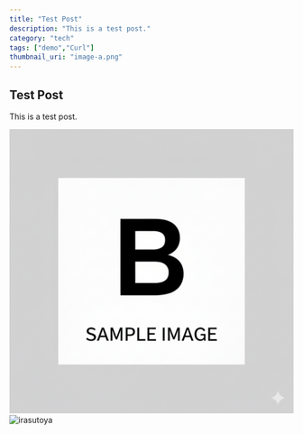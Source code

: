 ```yaml
---
title: "Test Post"
description: "This is a test post."
category: "tech"
tags: ["demo","Curl"]
thumbnail_uri: "image-a.png"
---
```


## Test Post

This is a test post.

![image-b](./image-b.png)
![irasutoya](https://blogger.googleusercontent.com/img/b/R29vZ2xl/AVvXsEiThh51O_5PBczGCVOAZqWk0NniNOu2Fxun8BlELAmHwR8Rltl1Gnqb_u0dkHvf34yGijTLvwnjWDAe6f-LtgOXAiX3sj__yCp5rsa2KTeaR0uaGye3zKUaTCUd8PiHDAObRfDSW8JT9qc/s800/hirameki_man.png)
